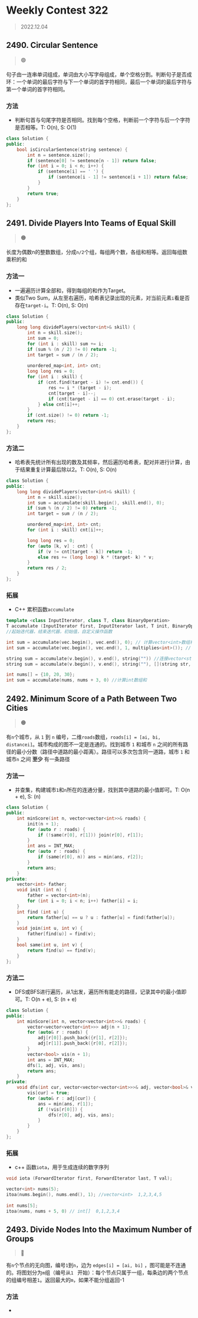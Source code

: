 # Weekly Contest 322
> 2022.12.04

## 2490. Circular Sentence
> :green_circle:

句子由一连串单词组成，单词由大小写字母组成，单个空格分割。判断句子是否成环：一个单词的最后字符与下一个单词的首字符相同，最后一个单词的最后字符与第一个单词的首字符相同。

### 方法

- 判断句首与句尾字符是否相同。找到每个空格，判断前一个字符与后一个字符是否相等。T: O(n), S: O(1)

```cpp
class Solution {
public:
    bool isCircularSentence(string sentence) {
        int n = sentence.size();
        if (sentence[0] != sentence[n - 1]) return false;
        for (int i = 0; i < n; i++) {
            if (sentence[i] == ' ') {
                if (sentence[i - 1] != sentence[i + 1]) return false;
            }
        }
        return true;
    }
};
```

## 2491. Divide Players Into Teams of Equal Skill
> :orange_circle:

长度为偶数n的整数数组，分成`n/2`个组，每组两个数，各组和相等。返回每组数乘积的和

### 方法一

- 一遍遍历计算全部和，得到每组的和作为Target。
- 类似Two Sum，从左至右遍历，哈希表记录出现的元素，对当前元素`i`看是否存在`target-i`。T: O(n), S: O(n)

```cpp
class Solution {
public:
    long long dividePlayers(vector<int>& skill) {
        int n = skill.size();
        int sum = 0;
        for (int i : skill) sum += i;
        if (sum % (n / 2) != 0) return -1;
        int target = sum / (n / 2);
        
        unordered_map<int, int> cnt;
        long long res = 0;
        for (int i : skill) {
            if (cnt.find(target - i) != cnt.end()) {
                res += i * (target - i);
                cnt[target - i]--;
                if (cnt[target - i] == 0) cnt.erase(target - i);
            } else cnt[i]++;
        }
        if (cnt.size() != 0) return -1;
        return res;
    }
};
```

### 方法二

- 哈希表先统计所有出现的数及其频率，然后遍历哈希表，配对并进行计算，由于结果重复计算最后除以2。T: O(n), S: O(n)

```cpp
class Solution {
public:
    long long dividePlayers(vector<int>& skill) {
        int n = skill.size();
        int sum = accumulate(skill.begin(), skill.end(), 0);
        if (sum % (n / 2) != 0) return -1;
        int target = sum / (n / 2);

        unordered_map<int, int> cnt;
        for (int i : skill) cnt[i]++;

        long long res = 0;
        for (auto [k, v] : cnt) {
            if (v != cnt[target - k]) return -1;
            else res += (long long) k * (target- k) * v;
        }
        return res / 2;
    }
};
```

### 拓展

- C++ 累积函数`accumulate`

```cpp
template <class InputIterator, class T, class BinaryOperation>
T accumulate (InputIterator first, InputIterator last, T init, BinaryOperation binary_op); 
//起始迭代器，结束迭代器，初始值，自定义操作函数

int sum = accumulate(vec.begin(), vec.end(), 0); // 计算vector<int>数组和
int sum = accumulate(vec.begin(), vec.end(), 1, multiplies<int>()); // 计算vector<int>数组乘积	

string sum = accumulate(v.begin(), v.end(), string("")) //连接vector<string>
string sum = accumulate(v.begin(), v.end(), string(""), [](string str, int n) {return str + to_string(n)}); //连接vector<int> 为string

int nums[] = {10, 20, 30};
int sum = accumulate(nums, nums + 3, 0) //计算int数组和
```

## 2492. Minimum Score of a Path Between Two Cities

> :orange_circle:

有`n`个城市，从 `1` 到 `n` 编号，二维`roads`数组，`roads[i] = [ai, bi, distancei]`。城市构成的图不一定是连通的。找到城市 `1` 和城市 `n` 之间的所有路径的最小分数（路径中道路的最小距离）。路径可以多次包含同一道路，城市 `1` 和城市`n` 之间 **至少** 有一条路径

### 方法一

- 并查集，构建城市`1`和`n`所在的连通分量，找到其中道路的最小值即可。T: O(n + e), S: (n)

```cpp
class Solution {
public:
    int minScore(int n, vector<vector<int>>& roads) {
        init(n + 1);
        for (auto r : roads) {
            if (!same(r[0], r[1])) join(r[0], r[1]);
        }
        int ans = INT_MAX;
        for (auto r : roads) {
            if (same(r[0], n)) ans = min(ans, r[2]);
        }
        return ans;
    }
private:
    vector<int> father;
    void init (int n) {
        father = vector<int>(n);
        for (int i = 0; i < n; i++) father[i] = i;
    }
    int find (int u) {
        return father[u] == u ? u : father[u] = find(father[u]);
    }
    void join(int u, int v) {
        father[find(u)] = find(v);
    }
    bool same(int u, int v) {
        return find(u) == find(v);
    }
};
```

### 方法二

- DFS或BFS进行遍历，从1出发，遍历所有能走的路径，记录其中的最小值即可。T: O(n + e), S: (n + e)

```cpp
class Solution {
public:
    int minScore(int n, vector<vector<int>>& roads) {
        vector<vector<vector<int>>> adj(n + 1);
        for (auto& r : roads) {
            adj[r[0]].push_back({r[1], r[2]});
            adj[r[1]].push_back({r[0], r[2]});
        }
        vector<bool> vis(n + 1);
        int ans = INT_MAX;
        dfs(1, adj, vis, ans);
        return ans;
    }
private:
    void dfs(int cur, vector<vector<vector<int>>>& adj, vector<bool>& vis, int& ans) {
        vis[cur] = true;
        for (auto& r : adj[cur]) {
            ans = min(ans, r[1]);
            if (!vis[r[0]]) {
                dfs(r[0], adj, vis, ans);
            }
        }
    }
};
```

### 拓展

- c++ 函数`iota`，用于生成连续的数字序列

```cpp
void iota (ForwardIterator first, ForwardIterator last, T val);

vector<int> nums(5);
itoa(nums.begin(), nums.end(), 1); //vector<int>  1,2,3,4,5
    
int nums[5];
itoa(nums, nums + 5, 0) // int[]  0,1,2,3,4
```

## 2493. Divide Nodes Into the Maximum Number of Groups

> :red_circle:

有`n`个节点的无向图，编号`1`到`n`，边为 `edges[i] = [ai, bi]` ，图可能是不连通的。将图划分为`m`组（编号从`1 ` 开始）：每个节点只属于一组，每条边的两个节点的组编号相差`1`。返回最大的`m`，如果不能分组返回-1

### 方法

- 

```cpp

```

